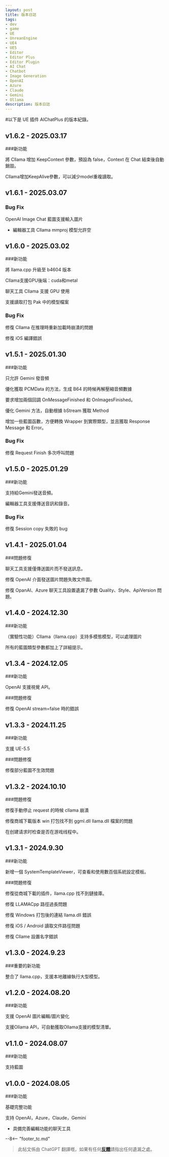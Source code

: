 ```yaml
---
layout: post
title: 版本日誌
tags:
- dev
- game
- UE
- UnreanEngine
- UE4
- UE5
- Editor
- Editor Plus
- Editor Plugin
- AI Chat
- Chatbot
- Image Generation
- OpenAI
- Azure
- Claude
- Gemini
- Ollama
description: 版本日誌
---
```


<meta property="og:title" content="UE 插件 AIChatPlus 版本日志" />

#以下是 UE 插件 AIChatPlus 的版本紀錄。

## v1.6.2 - 2025.03.17

###新功能

將 Cllama 增加 KeepContext 參數，預設為 false，Context 在 Chat 結束後自動銷毀。

Cllama增加KeepAlive參數，可以減少model重複讀取。

## v1.6.1 - 2025.03.07

### Bug Fix

OpenAI Image Chat 藍圖支援輸入圖片

* 編輯器工具 Cllama mmproj 模型允許空

## v1.6.0 - 2025.03.02

###新功能

將 llama.cpp 升級至 b4604 版本

Cllama支援GPU後端：cuda和metal

聊天工具 Cllama 支援 GPU 使用

支援讀取打包 Pak 中的模型檔案

### Bug Fix

修復 Cllama 在推理時重新加載時崩潰的問題

修復 iOS 編譯錯誤

## v1.5.1 - 2025.01.30

###新功能

只允許 Gemini 發音頻

優化獲取 PCMData 的方法，生成 B64 的時候再解壓縮音頻數據

要求增加兩個回調 OnMessageFinished 和 OnImagesFinished。

優化 Gemini 方法，自動根據 bStream 獲取 Method

增加一些藍圖函數，方便轉換 Wrapper 到實際類型，並且獲取 Response Message 和 Error。

### Bug Fix

修復 Request Finish 多次呼叫問題

## v1.5.0 - 2025.01.29

###新功能

支持給Gemini發送音頻。

編輯器工具支援傳送音訊和錄音。

### Bug Fix

修復 Session copy 失敗的 bug

## v1.4.1 - 2025.01.04

###問題修復

聊天工具支援僅傳送圖片而不發送訊息。

修復 OpenAI 介面發送圖片問題失敗文件圖。

修復 OpanAI、Azure 聊天工具設置遺漏了參數 Quality、Style、ApiVersion 問題。

## v1.4.0 - 2024.12.30

###新功能

（實驗性功能）Cllama（llama.cpp）支持多模態模型，可以處理圖片

所有的藍圖類型參數都加上了詳細提示。

## v1.3.4 - 2024.12.05

###新功能

OpenAI 支援視覺 API。

###問題修復

修復 OpenAI stream=false 時的錯誤

## v1.3.3 - 2024.11.25

###新功能

支援 UE-5.5

###問題修復

修復部分藍圖不生效問題

## v1.3.2 - 2024.10.10

###問題修復

修復手動停止 request 的時候 cllama 崩潰

修復商城下載版本 win 打包找不到 ggml.dll llama.dll 檔案的問題

在创建请求时检查是否在游戏线程中。

## v1.3.1 - 2024.9.30

###新功能

新增一個 SystemTemplateViewer，可查看和使用數百個系統設定模板。

###問題修復

修復從商城下載的插件，llama.cpp 找不到鏈接庫。

修復 LLAMACpp 路徑過長問題

修復 Windows 打包後的連結 llama.dll 錯誤

修復 iOS / Android 讀取文件路徑問題

修復 Cllame 設置名字錯誤

## v1.3.0 - 2024.9.23

###重要的新功能

整合了 llama.cpp，支援本地離線執行大型模型。

## v1.2.0 - 2024.08.20

###新功能

支援 OpenAI 圖片編輯/圖片變化

支援Ollama API，可自動獲取Ollama支援的模型清單。

## v1.1.0 - 2024.08.07

###新功能

支持藍圖

## v1.0.0 - 2024.08.05

###新功能

基礎完整功能

支持 OpenAI，Azure，Claude，Gemini

* 具備完善編輯功能的聊天工具

--8<-- "footer_tc.md"


> 此帖文係由 ChatGPT 翻譯嘅，如果有任何[**反饋**](https://github.com/disenone/wiki_blog/issues/new)請指出任何遺漏之處。 
